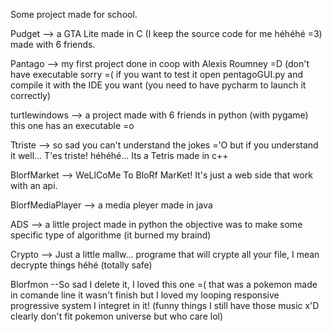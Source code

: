 Some project made for school.

Pudget --> a GTA Lite made in C (I keep the source code for me héhéhé =3) made with 6 friends.

Pantago --> my first project done in coop with Alexis Roumney =D (don't have executable sorry =( if you want to test it open pentagoGUI.py and compile it with the IDE you want (you need to have pycharm to launch it correctly)

turtlewindows --> a project made with 6 friends in python (with pygame) this one has an executable =o

Ttriste --> so sad you can't understand the jokes ='O but if you understand it well... T'es triste! héhéhé... Its a Tetris made in c++

BlorfMarket --> WeLlCoMe To BloRf MarKet! It's just a web side that work with an api.

BlorfMediaPlayer --> a media pleyer made in java

ADS --> a little project made in python the objective was to make some specific type of algorithme (it burned my braind)

Crypto --> Just a little mallw... programe that will crypte all your file, I mean decrypte things héhé (totally safe)

Blorfmon --So sad I delete it, I loved this one =( that was a pokemon made in comande line it wasn't finish but I loved my looping responsive progressive system I integret in it! (funny things I still have those music x'D clearly don't fit pokemon universe but who care lol)
